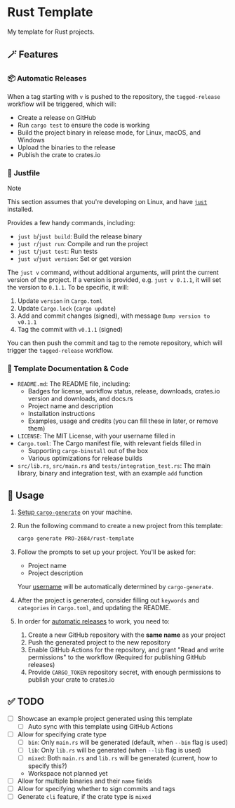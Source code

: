 # Rust Template

My template for Rust projects.

## 🪄 Features

### 📦 Automatic Releases

When a tag starting with `v` is pushed to the repository, the `tagged-release` workflow will be triggered, which will:

- Create a release on GitHub
- Run `cargo test` to ensure the code is working
- Build the project binary in release mode, for Linux, macOS, and Windows
- Upload the binaries to the release
- Publish the crate to crates.io

### 🤖 Justfile

> [!NOTE]
> This section assumes that you're developing on Linux, and have [`just`](https://github.com/casey/just) installed.

Provides a few handy commands, including:

- `just b`/`just build`: Build the release binary
- `just r`/`just run`: Compile and run the project
- `just t`/`just test`: Run tests
- `just v`/`just version`: Set or get version

The `just v` command, without additional arguments, will print the current version of the project. If a version is provided, e.g. `just v 0.1.1`, it will set the version to `0.1.1`. To be specific, it will:

1. Update `version` in `Cargo.toml`
2. Update `Cargo.lock` (`cargo update`)
3. Add and commit changes (signed), with message `Bump version to v0.1.1`
4. Tag the commit with `v0.1.1` (signed)

You can then push the commit and tag to the remote repository, which will trigger the `tagged-release` workflow.

### 📖 Template Documentation & Code

- `README.md`: The README file, including:
    - Badges for license, workflow status, release, downloads, crates.io version and downloads, and docs.rs
    - Project name and description
    - Installation instructions
    - Examples, usage and credits (you can fill these in later, or remove them)
- `LICENSE`: The MIT License, with your username filled in
- `Cargo.toml`: The Cargo manifest file, with relevant fields filled in
    - Supporting `cargo-binstall` out of the box
    - Various optimizations for release builds
- `src/lib.rs`, `src/main.rs` and `tests/integration_test.rs`: The main library, binary and integration test, with an example `add` function

## 🤔 Usage

1. [Setup `cargo-generate`](https://github.com/cargo-generate/cargo-generate/#installation) on your machine.
2. Run the following command to create a new project from this template:

    ```bash
    cargo generate PRO-2684/rust-template
    ```

3. Follow the prompts to set up your project. You'll be asked for:

   - Project name
   - Project description

    Your [username](https://cargo-generate.github.io/cargo-generate/templates/builtin_placeholders.html?highlight=username) will be automatically determined by `cargo-generate`.

4. After the project is generated, consider filling out `keywords` and `categories` in `Cargo.toml`, and updating the README.
5. In order for [automatic releases](#-automatic-releases) to work, you need to:
    
    1. Create a new GitHub repository with the **same name** as your project
    2. Push the generated project to the new repository
    3. Enable GitHub Actions for the repository, and grant "Read and write permissions" to the workflow (Required for publishing GitHub releases)
    4. Provide `CARGO_TOKEN` repository secret, with enough permissions to publish your crate to crates.io

## ✅ TODO

- [ ] Showcase an example project generated using this template
    - [ ] Auto sync with this template using GitHub Actions
- [ ] Allow for specifying crate type
    - [ ] `bin`: Only `main.rs` will be generated (default, when `--bin` flag is used)
    - [ ] `lib`: Only `lib.rs` will be generated (when `--lib` flag is used)
    - [ ] `mixed`: Both `main.rs` and `lib.rs` will be generated (current, how to specify this?)
    - Workspace not planned yet
- [ ] Allow for multiple binaries and their `name` fields
- [ ] Allow for specifying whether to sign commits and tags
- [ ] Generate `cli` feature, if the crate type is `mixed`
